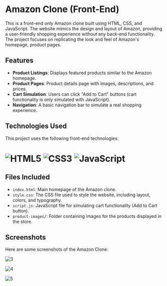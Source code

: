 # Amazon Clone (Front-End)

This is a front-end only Amazon clone built using HTML, CSS, and JavaScript. The website mimics the design and layout of Amazon, providing a user-friendly shopping experience without any back-end functionality. The project focuses on replicating the look and feel of Amazon's homepage, product pages.

## Features

- **Product Listings**: Displays featured products similar to the Amazon homepage.
- **Product Pages**: Product details page with images, descriptions, and prices.
- **Cart Simulation**: Users can click "Add to Cart" buttons (cart functionality is only simulated with JavaScript).
- **Navigation**: A basic navigation bar to simulate a real shopping experience.

## Technologies Used

This project uses the following front-end technologies:

<h1>
  <img src="https://img.shields.io/badge/HTML5-%23E34F26.svg?style=flat&logo=html5&logoColor=white" alt="HTML5"/>
  <img src="https://img.shields.io/badge/CSS3-%231572B6.svg?style=flat&logo=css3&logoColor=white" alt="CSS3"/>
  <img src="https://img.shields.io/badge/JavaScript-%23F7DF1E.svg?style=flat&logo=javascript&logoColor=black" alt="JavaScript"/>
</h1>

## Files Included

- `index.html`: Main homepage of the Amazon clone.
- `style.css`: The CSS file used to style the website, including layout, colors, and typography.
- `script.js`: JavaScript file for simulating cart functionality (Add to Cart button).
- `product-images/`: Folder containing images for the products displayed in the store.

## Screenshots

Here are some screenshots of the Amazon Clone:

![3](https://github.com/user-attachments/assets/70f4b3a8-f76c-44f8-90dc-8674db2e12e3)

![4](https://github.com/user-attachments/assets/135dbe20-fdce-4acb-94dd-20006182e182)

![5](https://github.com/user-attachments/assets/cc5bd653-e70d-4f91-a82b-4410761fe977)
